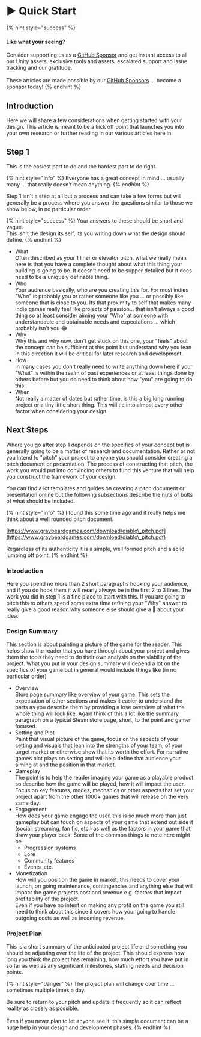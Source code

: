 # ▶ Quick Start

{% hint style="success" %}
#### Like what your seeing?

Consider supporting us as a [GitHub Sponsor](../become-a-sponsor.md) and get instant access to all our Unity assets, exclusive tools and assets, escalated support and issue tracking and our gratitude.\
\
These articles are made possible by our [GitHub Sponsors](https://github.com/sponsors/heathen-engineering) ... become a sponsor today!
{% endhint %}

## Introduction&#x20;

Here we will share a few considerations when getting started with your design. This article is meant to be a kick off point that launches you into your own research or further reading in our various articles here in.

## Step 1

This is the easiest part to do and the hardest part to do right.

{% hint style="info" %}
Everyone has a great concept in mind ... usually many ... that really doesn't mean anything.
{% endhint %}

Step 1 isn't a step at all but a process and can take a few forms but will generally be a process where you answer the questions similar to those we show below, in no particular order.

{% hint style="success" %}
Your answers to these should be short and vague.\
This isn't the design its self, its you writing down what the design should define.
{% endhint %}

* What\
  Often described as your 1 liner or elevator pitch, what we really mean here is that you have a complete thought about what this thing your building is going to be. It doesn't need to be supper detailed but it does need to be a uniquely definable thing.
* Who\
  Your audience basically, who are you creating this for. For most indies "Who" is probably you or rather someone like you ... or possibly like someone that is close to you. Its that proximity to self that makes many indie games really feel like projects of passion... that isn't always a good thing so at least consider aiming your "Who" at someone with understandable and obtainable needs and expectations ... which probably isn't you :joy:
* Why\
  Why this and why now, don't get stuck on this one, your "feels" about the concept can be sufficient at this point but understand why you lean in this direction it will be critical for later research and development.
* How\
  In many cases you don't really need to write anything down here if your "What" is within the realm of past experiences or at least things done by others before but you do need to think about how "you" are going to do this.
* When\
  Not really a matter of dates but rather time, is this a big long running project or a tiny little short thing. This will tie into almost every other factor when considering your design.

## Next Steps

Where you go after step 1 depends on the specifics of your concept but is generally going to be a matter of research and documentation. Rather or not you intend to "pitch" your project to anyone you should consider creating a pitch document or presentation. The process of constructing that pitch, the work you would put into convincing others to fund this venture that will help you construct the framework of your design.

You can find a lot templates and guides on creating a pitch document or presentation online but the following subsections describe the nuts of bolts of what should be included.

{% hint style="info" %}
I found this some time ago and it really helps me think about a well rounded pitch document.

[https://www.graybeardgames.com/download/diablo\_pitch.pdf](https://www.graybeardgames.com/download/diablo\_pitch.pdf)

Regardless of its authenticity it is a simple, well formed pitch and a solid jumping off point.
{% endhint %}

### Introduction

Here you spend no more than 2 short paragraphs hooking your audience, and if you do hook them it will nearly always be in the first 2 to 3 lines. The work you did in step 1 is a fine place to start with  this. If you are going to pitch this to others spend some extra time refining your "Why" answer to really give a good reason why someone else should give a :poop: about your idea.

### Design Summary

This section is about painting a picture of the game for the reader. This helps show the reader that you have through about your project and gives them the tools they need to do their own analysis on the viability of the project. What you put in your design summary will depend a lot on the specifics of your game but in general would include things like (in no particular order)

* Overview\
  Store page summary like overview of your game. This sets the expectation of other sections and makes it easier to understand the parts as you describe them by providing a lose overview of what the whole thing will look like. Again think of this a lot like the summary paragraph on a typical Steam store page, short, to the point and gamer focused.
* Setting and Plot\
  Paint that visual picture of the game, focus on the aspects of your setting and visuals that lean into the strengths of your team, of your target market or otherwise show that its worth the effort. For narrative games plot plays on setting and will help define that audience your aiming at and the position in that market.
* Gameplay\
  The point is to help the reader imaging your game as a playable product so describe how the game will be played, how it will impact the user. Focus on key features, modes, mechanics or other aspects that set your project apart from the other 1000+ games that will release on the very same day.
* Engagement\
  How does your game engage the user, this is so much more than just gameplay but can touch on aspects of your game that extend out side it (social, streaming, fan fic, etc.) as well as the factors in your game that draw your player back. Some of the common things to note here might be
  * Progression systems
  * Lore
  * Community features
  * Events ,etc.
* Monetization\
  How will you position the game in market, this needs to cover your launch, on going maintenance, contingencies and anything else that will impact the game projects cost and revenue e.g. factors that impact profitability of the project. \
  Even if you have no intent on making any profit on the game you still need to think about this since it covers how your going to handle outgoing costs as well as incoming revenue.

### Project Plan

This is a short summary of the anticipated project life and something you should be adjusting over the life of the project. This should express how long you think the project has remaining, how much effort you have put in so far as well as any significant milestones, staffing needs and decision points.

{% hint style="danger" %}
The project plan will change over time ... sometimes multiple times a day.

Be sure to return to your pitch and update it frequently so it can reflect reality as closely as possible.\
\
Even if you never plan to let anyone see it, this simple document can be a huge help in your design and development phases.
{% endhint %}
